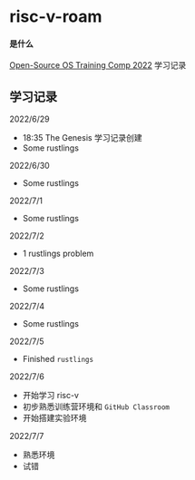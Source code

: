# risc-v-roam

#### 是什么
[Open-Source OS Training Comp 2022](https://github.com/LearningOS/rust-based-os-comp2022) 学习记录

## 学习记录

2022/6/29 
- 18:35 The Genesis 学习记录创建
- Some rustlings

2022/6/30
- Some rustlings 

2022/7/1  

- Some rustlings

2022/7/2  

- 1 rustlings problem

2022/7/3

- Some rustlings

2022/7/4

- Some rustlings

2022/7/5

- Finished `rustlings`

2022/7/6

- 开始学习 risc-v
- 初步熟悉训练营环境和 `GitHub Classroom` 
- 开始搭建实验环境

2022/7/7

- 熟悉环境
- 试错
